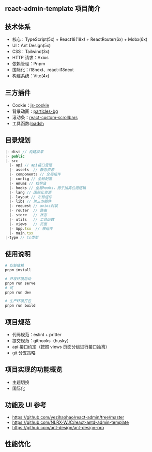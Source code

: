 ## react-admin-template 项目简介

## 技术体系

- 核心：TypeScript(5x) + React18(18x) + ReactRouter(6x) + Mobx(6x)
- UI：Ant Design(5x)
- CSS：Tailwind(3x)
- HTTP 请求：Axios
- 依赖管理：Pnpm
- 国际化：i18next、react-i18next
- 构建系统：Vite(4x)

## 三方插件

- Cookie：[js-cookie](https://github.com/js-cookie/js-cookie)
- 背景动画：[particles-bg](https://github.com/lindelof/particles-bg)
- 滚动条：[react-custom-scrollbars](https://github.com/malte-wessel/react-custom-scrollbars)
- 工具函数:[loadsh](https://www.lodashjs.com/)

## 目录规划

```js
|- dist // 构建成果
|- public
|- src
  |- api // api接口管理
  |- assets  // 静态资源
  |- components // 全局组件
  |- config // 全局配置
  |- enums // 枚举值
  |- hooks // 全局hooks，用于抽离公用逻辑
  |- lang // 国际化资源
  |- layout // 布局组件
  |- libs // 第三方插件
  |- request // axios封装
  |- router  // 路由
  |- store   // 状态
  |- utils   // 工具函数
  |- views   // 页面
  |- App.tsx  // 根组件
  |- main.tsx
|-type // ts类型
```

## 使用说明

```bash
# 安装依赖
pnpm install

# 开发环境启动
pnpm run serve
# 或
pnpm run dev

# 生产环境打包
pnpm run build

```

## 项目规范

- 代码规范：eslint + pritter
- 提交规范：githooks（husky）
- api 接口约定（按照 views 页面分组进行接口抽离）
- git 分支策略

## 项目实现的功能概览

- 主题切换
- 国际化

## 功能及 UI 参考

- https://github.com/yezihaohao/react-admin/tree/master
- https://github.com/NLRX-WJC/react-antd-admin-template
- https://github.com/ant-design/ant-design-pro

## 性能优化
